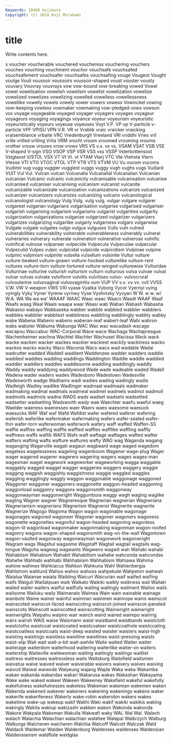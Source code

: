 ```yaml
---
Keywords: 18489 kojimura
Copyright: (C) 2024 Koji Murakami
---
```


# title

Write contents here.



s voucher
voucherable vouchered voucheress vouchering vouchers vouches vouching vouchment vouchor vouchsafe
vouchsafed vouchsafement vouchsafer vouchsafes vouchsafing vouge Vougeot Vought voulge Vouli
voussoir voussoirs voussoir-shaped voust vouster vousty vouvary Vouvray vouvrays vow
vow-bound vow-breaking vowed Vowel vowel vowelisation vowelish vowelism vowelist vowelization
vowelize vowelized vowelizes vowelizing vowelled vowelless vowellessness vowellike vowelly vowels
vowely vower vowers vowess Vowinckel vowing vow-keeping vowless vowmaker vowmaking
vow-pledged vows vowson vox voyage voyageable voyaged voyager voyagers voyages
voyageur voyageurs voyaging voyagings voyance voyeur voyeurism voyeuristic voyeuristically voyeurs
voyeuse voyeuses Voyt V.P. VP vp V-particle v-particle VPF VPISU
VPN V.R. VR vr Vrablik vraic vraicker vraicking vraisemblance vrbaite
VRC Vredenburgh Vreeland VRI vriddhi Vries vril vrille vrilled vrilling
Vrita VRM vrocht vroom vroomed vrooming vrooms vrother vrouw vrouws
vrow vrows VRS VS v.s. vs vs. VSAM VSAT VSB
VSE V-shaped V-sign VSO VSOP VSP VSR VSS vss VSSP
Vsterbottensost Vstgtaost V/STOL VSX VT Vt Vt. vt VTAM Vtarj
VTC Vte Vtehsta Vtern Vtesse VTI VTO VTOC VTOL VTP
VTR VTS VTVM VU Vu vucom vucoms Vudimir vug vugg
vuggier vuggiest vuggs vuggy vugh vughs vugs Vuillard VUIT Vul
Vul. Vulcan vulcan Vulcanalia Vulcanalial Vulcanalian Vulcanian vulcanian Vulcanic vulcanic
vulcanicity vulcanisable vulcanisation vulcanise vulcanised vulcaniser vulcanising vulcanism vulcanist vulcanite
vulcanizable vulcanizate vulcanization vulcanizations vulcanize vulcanized vulcanizer vulcanizers vulcanizes vulcanizing
vulcano vulcanological vulcanologist vulcanology Vulg Vulg. vulg vulg. vulgar vulgare
vulgarer vulgarest vulgarian vulgarians vulgarisation vulgarise vulgarised vulgariser vulgarish vulgarising
vulgarism vulgarisms vulgarist vulgarities vulgarity vulgarization vulgarizations vulgarize vulgarized vulgarizer
vulgarizers vulgarizes vulgarizing vulgarlike vulgarly vulgarness vulgars vulgarwise Vulgate vulgate
vulgates vulgo vulgus vulguses Vullo vuln vulned vulnerabilities vulnerability vulnerable
vulnerableness vulnerably vulneral vulneraries vulnerary vulnerate vulneration vulnerative vulnerose vulnific
vulnifical vulnose vulpanser vulpecide Vulpecula Vulpeculae vulpecular Vulpeculid Vulpes vulpic
vulpicidal vulpicide vulpicidism Vulpinae vulpine vulpinic vulpinism vulpinite vulsella vulsellum
vulsinite Vultur vulture vulture-beaked vulture-gnawn vulture-hocked vulturelike vulture-rent vultures vulture-torn
vulture-tortured vulture-winged vulturewise Vulturidae Vulturinae vulturine vulturish vulturism vulturn vulturous
vulva vulvae vulval vulvar vulvas vulvate vulviform vulvitis vulvitises vulvo-
vulvocrural vulvouterine vulvovaginal vulvovaginitis vum VUP VV v.v. vv vv.
vvll VVSS V.W. VW V-weapon VWS VXI vyase Vyatka Vyborg
Vycor Vyernyi vying vyingly Vyky Vyner Vyrene vyrnwy Vyse Vyshinsky
Vyvyan W W. w w. w/ W.A. WA Wa wa
wa' WAAAF WAAC Waac waac Waacs Waadt WAAF Waaf Waafs
waag Waal Waals waapa waar Waasi wab Waban Wabash Wabasha
Wabasso wabayo Wabbaseka wabber wabble wabbled wabbler wabblers wabbles wabblier
wabbliest wabbliness wabbling wabblingly wabbly wabby wabe Wabena Wabeno wabeno
waberan-leaf wabert-leaf Wabi wabron wabs wabster Wabuma Wabunga WAC Wac
wac wacadash wacago wacapou Waccabuc WAC-Corporal Wace wace Wachaga Wachapreague
Wachenheimer wachna Wachtel Wachter Wachuset Wacissa Wack wack wacke wacken
wacker wackes wackier wackiest wackily wackiness wacko wackos wacks wacky
Waco Waconia Wacs wacs wad wadable Wadai wadcutter wadded Waddell
waddent Waddenzee wadder wadders waddie waddied waddies wadding waddings Waddington
Waddle waddle waddled waddler waddlers waddles waddlesome waddling waddlingly waddly
Waddy waddy waddying waddywood Wade wade wadeable waded Wadell Wadena
wader waders wades Wadesboro Wadestown Wadesville Wadesworth wadge Wadhams wadi
wadies wading wadingly wadis Wadleigh Wadley wadlike Wadlinger wadmaal wadmaals
wadmaker wadmaking wadmal wadmals wadmeal wadmel wadmels wadmol wadmoll wadmolls
wadmols wadna WADS wads wadset wadsets wadsetted wadsetter wadsetting Wadsworth
wady wae Waechter waefu waeful waeg Waelder waeness waenesses waer
Waers waes waesome waesuck waesucks WAF Waf waf Wafd Wafdist
wafer wafered waferer wafering waferish waferlike wafermaker wafermaking wafers wafer-sealed
wafer-thin wafer-torn waferwoman waferwork wafery waff waffed Waffen-SS waffie waffies
waffing waffle waffled waffles wafflike waffling waffly waffness waffs waflib
WAFS Wafs waft waftage waftages wafted wafter wafters wafting wafts
wafture waftures wafty WAG wag Waganda wagang waganging Wagarville wagati
wagaun wagbeard wage waged wagedom wageless wagelessness wageling wagenboom Wagener
wage-plug Wager wager wagered wagerer wagerers wagering wagers wages wages-man
wagesman waget wagework wageworker wageworking wagga waggable waggably wagged waggel
wagger waggeries waggers waggery waggie wagging waggish waggishly waggishness waggle
waggled waggles waggling wagglingly waggly waggon waggonable waggonage waggoned Waggoner
waggoner waggoners waggonette waggon-headed waggoning waggonload waggonry waggons waggonsmith waggonway
waggonwayman waggonwright Waggumbura waggy wagh waging waglike wagling Wagner wagner
Wagneresque Wagnerian wagnerian Wagneriana Wagnerianism wagnerians Wagnerism Wagnerist Wagnerite wagnerite
Wagnerize Wagogo Wagoma Wagon wagon wagonable wagonage wagonages wagoned wagoneer
Wagoner wagoner wagoners wagoness wagonette wagonettes wagonful wagon-headed wagoning wagonless
wagon-lit wagonload wagonmaker wagonmaking wagonman wagon-roofed wagonry wagons wagon-shaped wagonsmith
wag-on-the-wall Wagontown wagon-vaulted wagonway wagonwayman wagonwork wagonwright Wagram wags Wagshul
wagsome Wagstaff Wagtail wagtail wagtails wag-tongue Waguha wagwag wagwants Wagweno
wagwit wah Wahabi wahabi Wahabiism Wahabism Wahabit Wahabitism wahahe wahconda
wahcondas Wahehe Wahhabi wahhabi Wahhabiism Wahhabism Wahiawa Wahima wahine wahines
Wahkiacus Wahkon Wahkuna Wahl Wahlenbergia Wahlstrom wahlund Wahoo wahoo wahoos
wahpekute Wahpeton wahwah Waialua Waianae waiata Waibling Waicuri Waicurian waif
waifed waifing waifs Waiguli Waiilatpuan waik Waikato Waikiki waikly waikness
wail Wailaki wailed wailer wailers wailful wailfully wailing wailingly wailment
Wailoo wails wailsome Wailuku waily Waimanalo Waimea Wain wain wainable
wainage wainbote Waine wainer wainful wainman wainmen wainrope wains wainscot
wainscoted wainscot-faced wainscoting wainscot-joined wainscot-paneled wainscots Wainscott wainscotted wainscotting Wainwright
wainwright wainwrights Waipahu waipiro wair wairch waird waired wairepo wairing
wairs wairsh WAIS waise Waismann waist waistband waistbands waistcloth waistcloths
waistcoat waistcoated waistcoateer waistcoathole waistcoating waistcoatless waistcoats waist-deep waisted waister
waisters waist-high waisting waistings waistless waistline waistlines waist-pressing waists waist-slip
Wait wait wait-a-bit wait-awhile Waite waited Waiter waiter waiterage waiterdom
waiterhood waitering waiterlike waiter-on waiters waitership Waiteville waitewoman waiting waitingly
waitings waitlist waitress waitresses waitressless waits Waitsburg Waitsfield waitsmen waivatua
waive waived waiver waiverable waivers waivery waives waiving waivod Waiwai
waiwode Waiyeung wajang Wajda Waka waka Wakamba wakan wakanda wakandas
wakari Wakarusa wakas Wakashan Wakayama Wake wake waked wakeel Wakeen
Wakeeney Wakefield wakeful wakefully wakefulness wakefulnesses wakeless Wakeman wakeman wakemen
waken Wakenda wakened wakener wakeners wakening wakenings wakens waker wakerife
wakerifeness Wakerly wake-robin wakerobin wakers wakes waketime wake-up wakeup wakf
Wakhi Waki wakif wakiki wakikis waking wakingly Wakita wakiup wakizashi
wakken wakon Wakonda wakonda Wakore Wakpala Waksman Wakulla Wakwafi waky
WAL Wal Wal. Walach walach Walachia Walachian walachian walahee Walapai
Walbrzych Walburg Walburga Walcheren walcheren Walchia Walcoff Walcott Walczak Wald
Waldack Waldemar Walden Waldenburg Waldenses waldenses Waldensian Waldensianism waldflute waldglas
